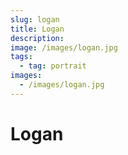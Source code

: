 ```yaml
---
slug: logan
title: Logan
description:
image: /images/logan.jpg
tags:
  - tag: portrait
images:
  - /images/logan.jpg
---
```


# Logan
